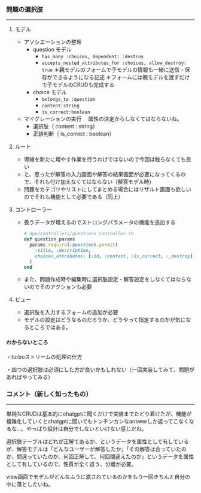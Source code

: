 ### 問題の選択肢

------

1. モデル
   - アソシエーションの整理
     - question モデル
       - `has_many :choices, dependent: :destroy`
       - `accepts_nested_attributes_for :choices, allow_destroy: true`
         ＊親モデルのフォームで子モデルの情報も一緒に送信・保存ができるようになる記述
         ＊フォームには親モデルを渡すだけで子モデルのCRUDも完成する
     - choice モデル
       - `belongs_to :question`
       - `content:string`
       - `is_correct:boolean`
   - マイグレーションの実行
     　属性の決定からしなくてはならないね。
     - 選択肢（ content : string）
     - 正誤判断（ is_correct : boolean）
   
2. ルート
   - 導線を新たに増やす作業を行うわけではないので今回は触らなくても良い
   - と、思ったが解答の入力画面や解答の結果画面が必要になってくるので、それも付け加えなくてはならない（解答モデル時）
   - 問題をカテゴリやリストにしてまとめる場合にはリザルト画面も欲しいのでそれも機能として必要である（同上）
   
3. コントローラー
   - 扱うデータが増えるのでストロングパラメータの機能を追加する
   
     ```ruby
     # app/controllers/questions_controller.rb
     def question_params
       params.require(:question).permit(
         :title, :description,
         choices_attributes: [:id, :content, :is_correct, :_destroy]
       )
     end
     ```
   
     
   
     
   
   - また、問題作成時や編集時に選択肢設定・解答設定をしなくてはならないのでそのアクションも必要
   
4. ビュー
   - 選択肢を入力するフォームの追加が必要
   - モデルの設定はどうなるのだろうか、どうやって指定するのかが気になるところではある。




#### わからないところ

・turboストリームの処理の仕方

・四つの選択肢は必須にした方が良いかもしれない（一回実装してみて、問題があればやってみる）



### コメント（新しく知ったもの）

------

単純なCRUDは基本的にchatgptに聞くだけで実装までたどり着けたが、機能が複雑化していくとchatgptに聞いてもトンチンカンなanswerしか返ってこなくなるな...。やっぱり設計は自分でしないといけない感じだね。

選択肢テーブルはどれが正解であるか、というデータを属性として有しているが、解答モデルは「どんなユーザーが解答したか」「その解答は合っていたのか、間違っていたのか、何回正解して、何回間違えたのか」というデータを属性として有しているので、性質が全く違う、分離が必要。

view画面でモデルがどんなふうに渡されているのかをもう一回きちんと自分の中に落としたいね。



